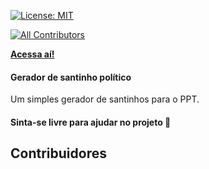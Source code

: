 [![License: MIT](https://img.shields.io/badge/License-MIT-yellow.svg)](https://opensource.org/licenses/MIT)
<!-- ALL-CONTRIBUTORS-BADGE:START - Do not remove or modify this section -->
[![All Contributors](https://img.shields.io/badge/all_contributors-13-orange.svg?style=flat-square)](#contributors)
<!-- ALL-CONTRIBUTORS-BADGE:END -->
**[Acessa aí!](https://santinhogenerator.netlify.app/ "Acessa aí!")**

#### Gerador de santinho político

Um simples gerador de santinhos para o PPT.

#### Sinta-se livre para ajudar no projeto :call_me_hand:

## Contribuidores

<!-- ALL-CONTRIBUTORS-LIST:START - Do not remove or modify this section -->
<!-- prettier-ignore-start -->
<!-- markdownlint-disable -->

<!-- markdownlint-restore -->
<!-- prettier-ignore-end -->

<!-- ALL-CONTRIBUTORS-LIST:END -->